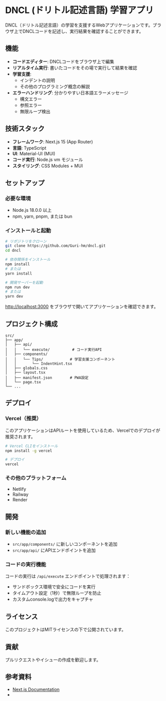 # DNCL (ドリトル記述言語) 学習アプリ

DNCL（ドリトル記述言語）の学習を支援するWebアプリケーションです。ブラウザ上でDNCLコードを記述し、実行結果を確認することができます。

## 機能

- **コードエディター**: DNCLコードをブラウザ上で編集
- **リアルタイム実行**: 書いたコードをその場で実行して結果を確認
- **学習支援**: 
  - インデントの説明
  - その他のプログラミング概念の解説
- **エラーハンドリング**: 分かりやすい日本語エラーメッセージ
  - 構文エラー
  - 参照エラー  
  - 無限ループ検出

## 技術スタック

- **フレームワーク**: Next.js 15 (App Router)
- **言語**: TypeScript
- **UI**: Material-UI (MUI)
- **コード実行**: Node.js vm モジュール
- **スタイリング**: CSS Modules + MUI

## セットアップ

### 必要な環境
- Node.js 18.0.0 以上
- npm, yarn, pnpm, または bun

### インストールと起動

```bash
# リポジトリをクローン
git clone https://github.com/Guri-hm/dncl.git
cd dncl

# 依存関係をインストール
npm install
# または
yarn install

# 開発サーバーを起動
npm run dev
# または
yarn dev
```

[http://localhost:3000](http://localhost:3000) をブラウザで開いてアプリケーションを確認できます。

## プロジェクト構成

```
src/
├── app/
│   ├── api/
│   │   └── execute/          # コード実行API
│   ├── components/
│   │   └── Tips/            # 学習支援コンポーネント
│   │       └── IndentHint.tsx
│   ├── globals.css
│   ├── layout.tsx
│   ├── manifest.json        # PWA設定
│   └── page.tsx
└── ...
```

## デプロイ

### Vercel（推奨）
このアプリケーションはAPIルートを使用しているため、Vercelでのデプロイが推奨されます。

```bash
# Vercel CLIをインストール
npm install -g vercel

# デプロイ
vercel
```

### その他のプラットフォーム
- Netlify
- Railway
- Render

## 開発

### 新しい機能の追加
- `src/app/components/` に新しいコンポーネントを追加
- `src/app/api/` にAPIエンドポイントを追加

### コードの実行機能
コードの実行は `/api/execute` エンドポイントで処理されます：
- サンドボックス環境で安全にコードを実行
- タイムアウト設定（1秒）で無限ループを防止
- カスタムconsole.logで出力をキャプチャ

## ライセンス

このプロジェクトはMITライセンスの下で公開されています。

## 貢献

プルリクエストやイシューの作成を歓迎します。

## 参考資料

- [Next.js Documentation](https://nextjs.org/docs)
-